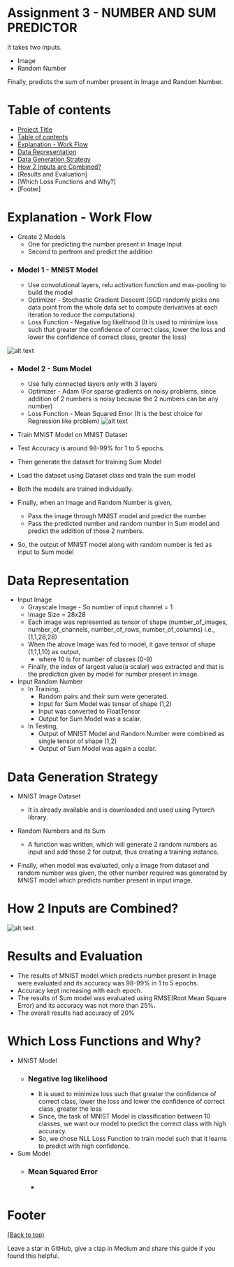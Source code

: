 # Assignment 3 - NUMBER AND SUM PREDICTOR

It takes two inputs.
- Image
- Random Number

Finally, predicts the sum of number present in Image and Random Number.

# Table of contents

- [Project Title](#project-title)
- [Table of contents](#table-of-contents)
- [Explanation - Work Flow](#installation)
- [Data Representation](#usage)
- [Data Generation Strategy](#development)
- [How 2 Inputs are Combined?](#contribute)
- [Results and Evaluation]
- [Which Loss Functions and Why?]
- [Footer]

# Explanation - Work Flow

- Create 2 Models
    - One for predicting the number present in Image Input
    - Second to perfrom and predict the addition
- ### Model 1 - MNIST Model
  - Use convolutional layers, relu activation function and max-pooling to build the model
  - Optimizer - Stochastic Gradient Descent (SGD randomly picks one data point from the whole data set to compute derivatives at each iteration to reduce the computations)
  - Loss Function - Negative log likelihood (It is used to minimize loss such that greater the confidence of correct class, lower the loss and lower the confidence of correct class, greater the loss)

![alt text](https://cdn.mathpix.com/snip/images/CpoT9c4tcXZYd_xIaByGDUSpFpK-RfyC8F24g6LH7rA.original.fullsize.png)

- ### Model 2 - Sum Model
  - Use fully connected layers only with 3 layers
  - Optimizer - Adam (For sparse gradients on noisy problems, since addition of 2 numbers is noisy because the 2 numbers can be any number)
  - Loss Function - Mean Squared Error (It is the best choice for Regression like problem)
![alt text](https://cdn.mathpix.com/snip/images/SFlkTFbriAthdkFeAxfMhZ-Xh1hdmV77E4cdFTRGWpI.original.fullsize.png)

- Train MNIST Model on MNIST Dataset
- Test Accuracy is around 98-99% for 1 to 5 epochs.
- Then generate the dataset for training Sum Model
- Load the dataset using Dataset class and train the sum model
- Both the models are trained individually.
- Finally, when an Image and Random Number is given,
  - Pass the image through MNIST model and predict the number
  - Pass the predicted number and random number in Sum model and predict the addition of those 2 numbers.
- So, the output of MNIST model along with random number is fed as input to Sum model

# Data Representation
- Input Image
    - Grayscale Image - So number of input channel = 1
    - Image Size = 28x28
    - Each image was represented as tensor of shape (number_of_images, number_of_channels, number_of_rows, number_of_columns) i.e., (1,1,28,28)
    - When the above Image was fed to model, it gave tensor of shape (1,1,1,10) as output,
        - where 10 is for number of classes (0-9)
    - Finally, the index of largest value(a scalar) was extracted and that is the prediction given by model for number present in image.
- Input Random Number
    - In Training,
        - Random pairs and their sum were generated.
        - Input for Sum Model was tensor of shape (1,2)
        - Input was converted to FloatTensor
        - Output for Sum Model was a scalar.
    - In Testing,
        - Output of MNIST Model and Random Number were combined as single tensor of shape (1,2)
        - Output of Sum Model was again a scalar.
        
# Data Generation Strategy

- MNIST Image Dataset
    - It is already available and is downloaded and used using Pytorch library.

- Random Numbers and its Sum
    - A function was written, which will generate 2 random numbers as input and add those 2 for output, thus creating a training instance.
 
- Finally, when model was evaluated, only a image from dataset and random number was given, the other number required was generated by MNIST model which predicts number present in input image.

# How 2 Inputs are Combined?

![alt text](https://cdn.mathpix.com/snip/images/SUdBj-06ggijw-qnTNvWSz3y0ZWzflR582n_xqvDGZI.original.fullsize.png)

# Results and Evaluation

- The results of MNIST model which predicts number present in Image were evaluated and its accuracy was 98-99% in 1 to 5 epochs.
- Accuracy kept increasing with each epoch.
- The results of Sum model was evaluated using RMSE(Root Mean Square Error) and its accuracy was not more than 25%.
- The overall results had accuracy of 20%

# Which Loss Functions and Why?
- MNIST Model
    - ### Negative log likelihood
        - It is used to minimize loss such that greater the confidence of correct class, lower the loss and lower the confidence of correct class, greater the loss
        - Since, the task of MNIST Model is classification between 10 classes, we want our model to predict the correct class with high accuracy.
        - So, we chose NLL Loss Function to train model such that it learns to predict with high confidence.
- Sum Model
    - ### Mean Squared Error
        - 

# Footer
[(Back to top)](#table-of-contents)

<!-- Let's also add a footer because I love footers and also you **can** use this to convey important info.

Let's make it an image because by now you have realised that multimedia in images == cool(*please notice the subtle programming joke). -->

Leave a star in GitHub, give a clap in Medium and share this guide if you found this helpful.

<!-- Add the footer here -->

<!-- ![Footer](https://github.com/navendu-pottekkat/awesome-readme/blob/master/fooooooter.png) -->
